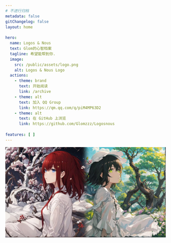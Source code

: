 ```yaml
---
# 不进行归档
metadata: false
gitChangelog: false
layout: home

hero:
  name: Logos & Nous
  text: Glom的心智档案
  tagline: 希望能帮到你.
  image:
    src: /public/assets/logo.png
    alt: Logos & Nous Logo
  actions:
    - theme: brand
      text: 开始阅读
      link: /archive
    - theme: alt
      text: 加入 QQ Group
      link: https://qm.qq.com/q/piM4MP63D2
    - theme: alt
      text: 在 GitHub 上浏览
      link: https://github.com/Glomzzz/Logosnous

features: [ ]
---
```


<HomeContent>

<container>
    <img src="/public/assets/test.jpg">
</container>

</HomeContent>